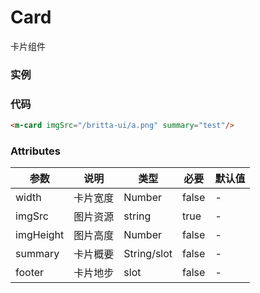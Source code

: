 # Card 
卡片组件

### 实例
<m-card imgSrc="/britta-ui/a.png" summary="test"/>

### 代码
```html
<m-card imgSrc="/britta-ui/a.png" summary="test"/>
```

### Attributes
| 参数 | 说明 | 类型 | 必要 | 默认值 |
| --- | --- | --- | --- | --- |
| width | 卡片宽度 | Number | false | - |
| imgSrc | 图片资源 | string | true | - |
| imgHeight | 图片高度 | Number | false | - |
| summary | 卡片概要 | String/slot | false | - |
| footer | 卡片地步 | slot | false | - |